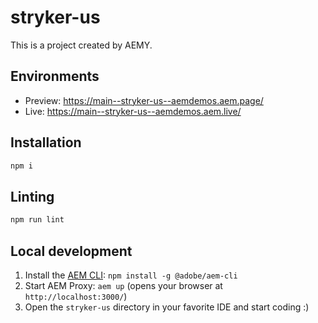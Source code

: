 # stryker-us

This is a project created by AEMY.

## Environments

- Preview: https://main--stryker-us--aemdemos.aem.page/
- Live: https://main--stryker-us--aemdemos.aem.live/

## Installation

```sh
npm i
```

## Linting

```sh
npm run lint
```

## Local development

1. Install the [AEM CLI](https://github.com/adobe/helix-cli): `npm install -g @adobe/aem-cli`
1. Start AEM Proxy: `aem up` (opens your browser at `http://localhost:3000/`)
1. Open the `stryker-us` directory in your favorite IDE and start coding :)